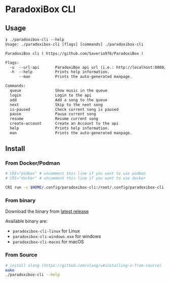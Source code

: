# ParadoxiBox CLI

## Usage

```txt
❯ ./paradoxibox-cli --help
Usage: ./paradoxibox-cli [flags] [commands] ./paradoxibox-cli

ParadoxiBox cli ( https://github.com/Saverio976/ParadoxiBox )

Flags:
  -u  --url-api       ParadoxiBox api url (i.e.: http://localhost:8080/api) (required)
  -h  --help          Prints help information.
      --man           Prints the auto-generated manpage.

Commands:
  queue               Show music in the queue
  login               Login to the api
  add                 Add a song to the queue
  next                Skip to the next song
  is-paused           Check current song is paused
  pause               Pause current song
  resume              Resume current song
  create-account      Create an Account to the api
  help                Prints help information.
  man                 Prints the auto-generated manpage.
```

## Install

### From Docker/Podman

```bash
# CRI="podman" # uncomment this line if you want to use podman
# CRI="docker" # uncomment this line if you want to use docker

CRI run -v $HOME/.config/paradoxibox-cli:/root/.config/paradoxibox-cli ghcr.io/saverio976/paradoxibox-front-cli:main --help
```

### From binary
Download the binary from [latest release](https://github.com/Saverio976/ParadoxiBox/releases/latest)

Available binary are:
- `paradoxibox-cli-linux` for Linux
- `paradoxibox-cli-windows.exe` for windows
- `paradoxibox-cli-macos` for macOS

### From Source

```bash
# install vlang (https://github.com/vlang/v#installing-v-from-source)
make
./paradoxibox-cli --help
```
